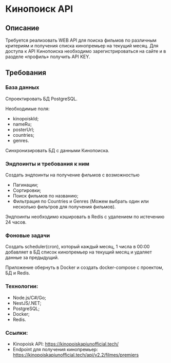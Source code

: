 # Кинопоиск API

## Описание

Требуется реализовать WEB API для поиска фильмов по различным критериям и получения списка кинопремьер на текущий месяц.
Для доступа к API Кинопоиска необходимо зарегистрироваться на сайте и в разделе «профиль» получить API KEY.

## Требования

### База данных
Спроектировать БД PostgreSQL.

Необходимые поля:
- kinopoiskId;
- nameRu;
- posterUrl;
- countries;
- genres.

Синхронизировать БД с данными Кинопоиска.

### Эндпоинты и требования к ним

Создать эндпоинты на получение фильмов с возможностью
- Пагинации;
- Сортировки;
- Поиск фильмов по названию;
- Фильтрация по Countries и Genres (Можем выбрать один или несколько фильтров для получения фильмов).

Эндпоинты необходимо кэшировать в Redis с удалением по истечению 24 часов.

### Фоновые задачи

Создать scheduler(cron), который каждый месяц, 1 числа в 00:00 добавляет в БД список кинопремьер на текущий месяц и удаляет данные за предыдущий.

Приложение обернуть в Docker и создать docker-compose с проектом, БД и Redis.

### Технологии:
- Node.js/C#/Go;
- NestJS/.NET;
- PostgreSQL;
- Docker;
- Redis.

### Ссылки:
- Kinopoisk API: https://kinopoiskapiunofficial.tech/
- Endpoint для получения кинопремьер: https://kinopoiskapiunofficial.tech/api/v2.2/filmes/premiers


